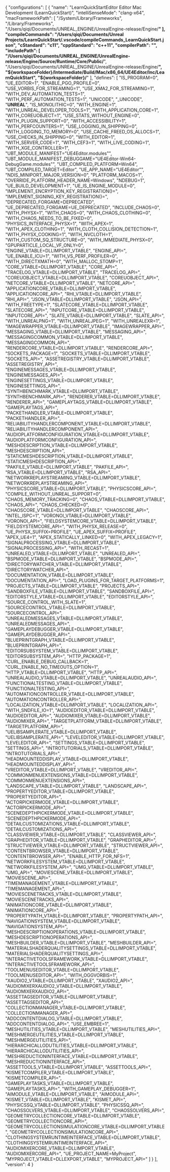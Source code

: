 {
    "configurations": [
        {
            "name": "LearnQuickStartEditor Editor Mac Development (LearnQuickStart)",
            "intelliSenseMode": "clang-x64",
            "macFrameworkPath": [
                "/System/Library/Frameworks",
                "/Library/Frameworks",
                "/Users/qiqi/Documents/UNREAL_ENGINE/UnrealEngine-release/Engine/**"
            ],
            "compileCommands": "/Users/qiqi/Documents/Unreal Projects/LearnQuickStart/.vscode/compileCommands_LearnQuickStart.json",
            "cStandard": "c11",
            "cppStandard": "c++11",
            "compilerPath": "",
            "includePath": [
                "/Users/qiqi/Documents/UNREAL_ENGINE/UnrealEngine-release/Engine/Source/Runtime/Core/Public/**",
                "/Users/qiqi/Documents/UNREAL_ENGINE/UnrealEngine-release/Engine/**",
                "${workspaceFolder}/Intermediate/Build/Mac/x86_64/UE4Editor/Inc/LearnQuickStart",
                "${workspaceFolder}/**"
            ],
            "defines": [
                "IS_PROGRAM=0",
                "UE_EDITOR=1",
                "ENABLE_PGO_PROFILE=0",
                "USE_VORBIS_FOR_STREAMING=1",
                "USE_XMA2_FOR_STREAMING=1",
                "WITH_DEV_AUTOMATION_TESTS=1",
                "WITH_PERF_AUTOMATION_TESTS=1",
                "UNICODE",
                "_UNICODE",
                "__UNREAL__",
                "IS_MONOLITHIC=0",
                "WITH_ENGINE=1",
                "WITH_UNREAL_DEVELOPER_TOOLS=1",
                "WITH_APPLICATION_CORE=1",
                "WITH_COREUOBJECT=1",
                "USE_STATS_WITHOUT_ENGINE=0",
                "WITH_PLUGIN_SUPPORT=0",
                "WITH_ACCESSIBILITY=1",
                "WITH_PERFCOUNTERS=1",
                "USE_LOGGING_IN_SHIPPING=0",
                "WITH_LOGGING_TO_MEMORY=0",
                "USE_CACHE_FREED_OS_ALLOCS=1",
                "USE_CHECKS_IN_SHIPPING=0",
                "WITH_EDITOR=1",
                "WITH_SERVER_CODE=1",
                "WITH_CEF3=1",
                "WITH_LIVE_CODING=1",
                "WITH_XGE_CONTROLLER=1",
                "UBT_MODULE_MANIFEST=\"UE4Editor.modules\"",
                "UBT_MODULE_MANIFEST_DEBUGGAME=\"UE4Editor-Win64-DebugGame.modules\"",
                "UBT_COMPILED_PLATFORM=Win64",
                "UBT_COMPILED_TARGET=Editor",
                "UE_APP_NAME=\"UE4Editor\"",
                "NDIS_MINIPORT_MAJOR_VERSION=0",
                "PLATFORM_MACOS=1",
                "OVERRIDE_PLATFORM_HEADER_NAME=Windows",
                "NDEBUG=1",
                "UE_BUILD_DEVELOPMENT=1",
                "UE_IS_ENGINE_MODULE=0",
                "IMPLEMENT_ENCRYPTION_KEY_REGISTRATION()=",
                "IMPLEMENT_SIGNING_KEY_REGISTRATION()=",
                "DEPRECATED_FORGAME=DEPRECATED",
                "UE_DEPRECATED_FORGAME=UE_DEPRECATED",
                "INCLUDE_CHAOS=0",
                "WITH_PHYSX=1",
                "WITH_CHAOS=0",
                "WITH_CHAOS_CLOTHING=0",
                "WITH_CHAOS_NEEDS_TO_BE_FIXED=0",
                "PHYSICS_INTERFACE_PHYSX=1",
                "WITH_APEX=1",
                "WITH_APEX_CLOTHING=1",
                "WITH_CLOTH_COLLISION_DETECTION=1",
                "WITH_PHYSX_COOKING=1",
                "WITH_NVCLOTH=1",
                "WITH_CUSTOM_SQ_STRUCTURE=0",
                "WITH_IMMEDIATE_PHYSX=0",
                "GPUPARTICLE_LOCAL_VF_ONLY=0",
                "ENGINE_VTABLE=DLLIMPORT_VTABLE",
                "ENGINE_API=",
                "UE_ENABLE_ICU=1",
                "WITH_VS_PERF_PROFILER=0",
                "WITH_DIRECTXMATH=0",
                "WITH_MALLOC_STOMP=1",
                "CORE_VTABLE=DLLIMPORT_VTABLE",
                "CORE_API=",
                "TRACELOG_VTABLE=DLLIMPORT_VTABLE",
                "TRACELOG_API=",
                "COREUOBJECT_VTABLE=DLLIMPORT_VTABLE",
                "COREUOBJECT_API=",
                "NETCORE_VTABLE=DLLIMPORT_VTABLE",
                "NETCORE_API=",
                "APPLICATIONCORE_VTABLE=DLLIMPORT_VTABLE",
                "APPLICATIONCORE_API=",
                "RHI_VTABLE=DLLIMPORT_VTABLE",
                "RHI_API=",
                "JSON_VTABLE=DLLIMPORT_VTABLE",
                "JSON_API=",
                "WITH_FREETYPE=1",
                "SLATECORE_VTABLE=DLLIMPORT_VTABLE",
                "SLATECORE_API=",
                "INPUTCORE_VTABLE=DLLIMPORT_VTABLE",
                "INPUTCORE_API=",
                "SLATE_VTABLE=DLLIMPORT_VTABLE",
                "SLATE_API=",
                "WITH_UNREALPNG=1",
                "WITH_UNREALJPEG=1",
                "WITH_UNREALEXR=1",
                "IMAGEWRAPPER_VTABLE=DLLIMPORT_VTABLE",
                "IMAGEWRAPPER_API=",
                "MESSAGING_VTABLE=DLLIMPORT_VTABLE",
                "MESSAGING_API=",
                "MESSAGINGCOMMON_VTABLE=DLLIMPORT_VTABLE",
                "MESSAGINGCOMMON_API=",
                "RENDERCORE_VTABLE=DLLIMPORT_VTABLE",
                "RENDERCORE_API=",
                "SOCKETS_PACKAGE=1",
                "SOCKETS_VTABLE=DLLIMPORT_VTABLE",
                "SOCKETS_API=",
                "ASSETREGISTRY_VTABLE=DLLIMPORT_VTABLE",
                "ASSETREGISTRY_API=",
                "ENGINEMESSAGES_VTABLE=DLLIMPORT_VTABLE",
                "ENGINEMESSAGES_API=",
                "ENGINESETTINGS_VTABLE=DLLIMPORT_VTABLE",
                "ENGINESETTINGS_API=",
                "SYNTHBENCHMARK_VTABLE=DLLIMPORT_VTABLE",
                "SYNTHBENCHMARK_API=",
                "RENDERER_VTABLE=DLLIMPORT_VTABLE",
                "RENDERER_API=",
                "GAMEPLAYTAGS_VTABLE=DLLIMPORT_VTABLE",
                "GAMEPLAYTAGS_API=",
                "PACKETHANDLER_VTABLE=DLLIMPORT_VTABLE",
                "PACKETHANDLER_API=",
                "RELIABILITYHANDLERCOMPONENT_VTABLE=DLLIMPORT_VTABLE",
                "RELIABILITYHANDLERCOMPONENT_API=",
                "AUDIOPLATFORMCONFIGURATION_VTABLE=DLLIMPORT_VTABLE",
                "AUDIOPLATFORMCONFIGURATION_API=",
                "MESHDESCRIPTION_VTABLE=DLLIMPORT_VTABLE",
                "MESHDESCRIPTION_API=",
                "STATICMESHDESCRIPTION_VTABLE=DLLIMPORT_VTABLE",
                "STATICMESHDESCRIPTION_API=",
                "PAKFILE_VTABLE=DLLIMPORT_VTABLE",
                "PAKFILE_API=",
                "RSA_VTABLE=DLLIMPORT_VTABLE",
                "RSA_API=",
                "NETWORKREPLAYSTREAMING_VTABLE=DLLIMPORT_VTABLE",
                "NETWORKREPLAYSTREAMING_API=",
                "PHYSICSCORE_VTABLE=DLLIMPORT_VTABLE",
                "PHYSICSCORE_API=",
                "COMPILE_WITHOUT_UNREAL_SUPPORT=0",
                "CHAOS_MEMORY_TRACKING=0",
                "CHAOS_VTABLE=DLLIMPORT_VTABLE",
                "CHAOS_API=",
                "CHAOS_CHECKED=0",
                "CHAOSCORE_VTABLE=DLLIMPORT_VTABLE",
                "CHAOSCORE_API=",
                "INTEL_ISPC=1",
                "VORONOI_VTABLE=DLLIMPORT_VTABLE",
                "VORONOI_API=",
                "FIELDSYSTEMCORE_VTABLE=DLLIMPORT_VTABLE",
                "FIELDSYSTEMCORE_API=",
                "WITH_PHYSX_RELEASE=0",
                "UE_PHYSX_SUFFIX=PROFILE",
                "UE_APEX_SUFFIX=PROFILE",
                "APEX_UE4=1",
                "APEX_STATICALLY_LINKED=0",
                "WITH_APEX_LEGACY=1",
                "SIGNALPROCESSING_VTABLE=DLLIMPORT_VTABLE",
                "SIGNALPROCESSING_API=",
                "WITH_RECAST=1",
                "UNREALED_VTABLE=DLLIMPORT_VTABLE",
                "UNREALED_API=",
                "BSPMODE_VTABLE=DLLIMPORT_VTABLE",
                "BSPMODE_API=",
                "DIRECTORYWATCHER_VTABLE=DLLIMPORT_VTABLE",
                "DIRECTORYWATCHER_API=",
                "DOCUMENTATION_VTABLE=DLLIMPORT_VTABLE",
                "DOCUMENTATION_API=",
                "LOAD_PLUGINS_FOR_TARGET_PLATFORMS=1",
                "PROJECTS_VTABLE=DLLIMPORT_VTABLE",
                "PROJECTS_API=",
                "SANDBOXFILE_VTABLE=DLLIMPORT_VTABLE",
                "SANDBOXFILE_API=",
                "EDITORSTYLE_VTABLE=DLLIMPORT_VTABLE",
                "EDITORSTYLE_API=",
                "SOURCE_CONTROL_WITH_SLATE=1",
                "SOURCECONTROL_VTABLE=DLLIMPORT_VTABLE",
                "SOURCECONTROL_API=",
                "UNREALEDMESSAGES_VTABLE=DLLIMPORT_VTABLE",
                "UNREALEDMESSAGES_API=",
                "GAMEPLAYDEBUGGER_VTABLE=DLLIMPORT_VTABLE",
                "GAMEPLAYDEBUGGER_API=",
                "BLUEPRINTGRAPH_VTABLE=DLLIMPORT_VTABLE",
                "BLUEPRINTGRAPH_API=",
                "EDITORSUBSYSTEM_VTABLE=DLLIMPORT_VTABLE",
                "EDITORSUBSYSTEM_API=",
                "HTTP_PACKAGE=1",
                "CURL_ENABLE_DEBUG_CALLBACK=1",
                "CURL_ENABLE_NO_TIMEOUTS_OPTION=1",
                "HTTP_VTABLE=DLLIMPORT_VTABLE",
                "HTTP_API=",
                "UNREALAUDIO_VTABLE=DLLIMPORT_VTABLE",
                "UNREALAUDIO_API=",
                "FUNCTIONALTESTING_VTABLE=DLLIMPORT_VTABLE",
                "FUNCTIONALTESTING_API=",
                "AUTOMATIONCONTROLLER_VTABLE=DLLIMPORT_VTABLE",
                "AUTOMATIONCONTROLLER_API=",
                "LOCALIZATION_VTABLE=DLLIMPORT_VTABLE",
                "LOCALIZATION_API=",
                "WITH_SNDFILE_IO=1",
                "AUDIOEDITOR_VTABLE=DLLIMPORT_VTABLE",
                "AUDIOEDITOR_API=",
                "AUDIOMIXER_VTABLE=DLLIMPORT_VTABLE",
                "AUDIOMIXER_API=",
                "TARGETPLATFORM_VTABLE=DLLIMPORT_VTABLE",
                "TARGETPLATFORM_API=",
                "UELIBSAMPLERATE_VTABLE=DLLIMPORT_VTABLE",
                "UELIBSAMPLERATE_API=",
                "LEVELEDITOR_VTABLE=DLLIMPORT_VTABLE",
                "LEVELEDITOR_API=",
                "SETTINGS_VTABLE=DLLIMPORT_VTABLE",
                "SETTINGS_API=",
                "INTROTUTORIALS_VTABLE=DLLIMPORT_VTABLE",
                "INTROTUTORIALS_API=",
                "HEADMOUNTEDDISPLAY_VTABLE=DLLIMPORT_VTABLE",
                "HEADMOUNTEDDISPLAY_API=",
                "VREDITOR_VTABLE=DLLIMPORT_VTABLE",
                "VREDITOR_API=",
                "COMMONMENUEXTENSIONS_VTABLE=DLLIMPORT_VTABLE",
                "COMMONMENUEXTENSIONS_API=",
                "LANDSCAPE_VTABLE=DLLIMPORT_VTABLE",
                "LANDSCAPE_API=",
                "PROPERTYEDITOR_VTABLE=DLLIMPORT_VTABLE",
                "PROPERTYEDITOR_API=",
                "ACTORPICKERMODE_VTABLE=DLLIMPORT_VTABLE",
                "ACTORPICKERMODE_API=",
                "SCENEDEPTHPICKERMODE_VTABLE=DLLIMPORT_VTABLE",
                "SCENEDEPTHPICKERMODE_API=",
                "DETAILCUSTOMIZATIONS_VTABLE=DLLIMPORT_VTABLE",
                "DETAILCUSTOMIZATIONS_API=",
                "CLASSVIEWER_VTABLE=DLLIMPORT_VTABLE",
                "CLASSVIEWER_API=",
                "GRAPHEDITOR_VTABLE=DLLIMPORT_VTABLE",
                "GRAPHEDITOR_API=",
                "STRUCTVIEWER_VTABLE=DLLIMPORT_VTABLE",
                "STRUCTVIEWER_API=",
                "CONTENTBROWSER_VTABLE=DLLIMPORT_VTABLE",
                "CONTENTBROWSER_API=",
                "ENABLE_HTTP_FOR_NFS=1",
                "NETWORKFILESYSTEM_VTABLE=DLLIMPORT_VTABLE",
                "NETWORKFILESYSTEM_API=",
                "UMG_VTABLE=DLLIMPORT_VTABLE",
                "UMG_API=",
                "MOVIESCENE_VTABLE=DLLIMPORT_VTABLE",
                "MOVIESCENE_API=",
                "TIMEMANAGEMENT_VTABLE=DLLIMPORT_VTABLE",
                "TIMEMANAGEMENT_API=",
                "MOVIESCENETRACKS_VTABLE=DLLIMPORT_VTABLE",
                "MOVIESCENETRACKS_API=",
                "ANIMATIONCORE_VTABLE=DLLIMPORT_VTABLE",
                "ANIMATIONCORE_API=",
                "PROPERTYPATH_VTABLE=DLLIMPORT_VTABLE",
                "PROPERTYPATH_API=",
                "NAVIGATIONSYSTEM_VTABLE=DLLIMPORT_VTABLE",
                "NAVIGATIONSYSTEM_API=",
                "MESHDESCRIPTIONOPERATIONS_VTABLE=DLLIMPORT_VTABLE",
                "MESHDESCRIPTIONOPERATIONS_API=",
                "MESHBUILDER_VTABLE=DLLIMPORT_VTABLE",
                "MESHBUILDER_API=",
                "MATERIALSHADERQUALITYSETTINGS_VTABLE=DLLIMPORT_VTABLE",
                "MATERIALSHADERQUALITYSETTINGS_API=",
                "INTERACTIVETOOLSFRAMEWORK_VTABLE=DLLIMPORT_VTABLE",
                "INTERACTIVETOOLSFRAMEWORK_API=",
                "TOOLMENUSEDITOR_VTABLE=DLLIMPORT_VTABLE",
                "TOOLMENUSEDITOR_API=",
                "WITH_OGGVORBIS=1",
                "XAUDIO2_VTABLE=DLLIMPORT_VTABLE",
                "XAUDIO2_API=",
                "AUDIOMIXERXAUDIO2_VTABLE=DLLIMPORT_VTABLE",
                "AUDIOMIXERXAUDIO2_API=",
                "ASSETTAGSEDITOR_VTABLE=DLLIMPORT_VTABLE",
                "ASSETTAGSEDITOR_API=",
                "COLLECTIONMANAGER_VTABLE=DLLIMPORT_VTABLE",
                "COLLECTIONMANAGER_API=",
                "ADDCONTENTDIALOG_VTABLE=DLLIMPORT_VTABLE",
                "ADDCONTENTDIALOG_API=",
                "USE_EMBREE=1",
                "MESHUTILITIES_VTABLE=DLLIMPORT_VTABLE",
                "MESHUTILITIES_API=",
                "MESHMERGEUTILITIES_VTABLE=DLLIMPORT_VTABLE",
                "MESHMERGEUTILITIES_API=",
                "HIERARCHICALLODUTILITIES_VTABLE=DLLIMPORT_VTABLE",
                "HIERARCHICALLODUTILITIES_API=",
                "MESHREDUCTIONINTERFACE_VTABLE=DLLIMPORT_VTABLE",
                "MESHREDUCTIONINTERFACE_API=",
                "ASSETTOOLS_VTABLE=DLLIMPORT_VTABLE",
                "ASSETTOOLS_API=",
                "KISMETCOMPILER_VTABLE=DLLIMPORT_VTABLE",
                "KISMETCOMPILER_API=",
                "GAMEPLAYTASKS_VTABLE=DLLIMPORT_VTABLE",
                "GAMEPLAYTASKS_API=",
                "WITH_GAMEPLAY_DEBUGGER=1",
                "AIMODULE_VTABLE=DLLIMPORT_VTABLE",
                "AIMODULE_API=",
                "KISMET_VTABLE=DLLIMPORT_VTABLE",
                "KISMET_API=",
                "PHYSICSSQ_VTABLE=DLLIMPORT_VTABLE",
                "PHYSICSSQ_API=",
                "CHAOSSOLVERS_VTABLE=DLLIMPORT_VTABLE",
                "CHAOSSOLVERS_API=",
                "GEOMETRYCOLLECTIONCORE_VTABLE=DLLIMPORT_VTABLE",
                "GEOMETRYCOLLECTIONCORE_API=",
                "GEOMETRYCOLLECTIONSIMULATIONCORE_VTABLE=DLLIMPORT_VTABLE",
                "GEOMETRYCOLLECTIONSIMULATIONCORE_API=",
                "CLOTHINGSYSTEMRUNTIMEINTERFACE_VTABLE=DLLIMPORT_VTABLE",
                "CLOTHINGSYSTEMRUNTIMEINTERFACE_API=",
                "AUDIOMIXERCORE_VTABLE=DLLIMPORT_VTABLE",
                "AUDIOMIXERCORE_API=",
                "UE_PROJECT_NAME=MyProject",
                "MYPROJECT_VTABLE=DLLEXPORT_VTABLE",
                "MYPROJECT_API="
            ]
        }
    ],
    "version": 4
}